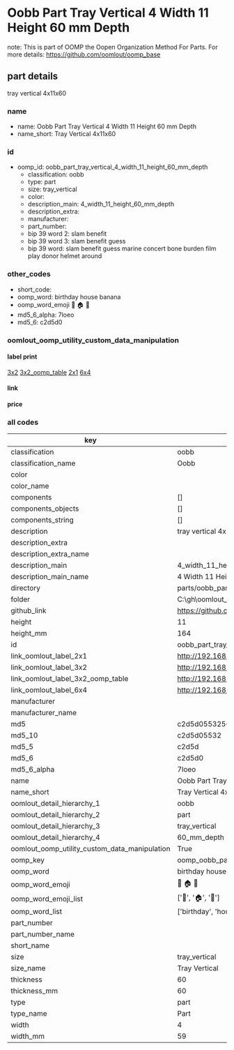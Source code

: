 # Oobb Part Tray Vertical 4 Width 11 Height 60 mm Depth  

note: This is part of OOMP the Oopen Organization Method For Parts. For more details: https://github.com/oomlout/oomp_base

##  part details
  



tray vertical 4x11x60



### name
* name: Oobb Part Tray Vertical 4 Width 11 Height 60 mm Depth
* name_short: Tray Vertical 4x11x60 
### id
* oomp_id: oobb_part_tray_vertical_4_width_11_height_60_mm_depth
  * classification: oobb
  * type: part
  * size: tray_vertical
  * color: 
  * description_main: 4_width_11_height_60_mm_depth
  * description_extra: 
  * manufacturer: 
  * part_number: 
  * bip 39 word 2: slam benefit
  * bip 39 word 3: slam benefit guess
  * bip 39 word: slam benefit guess marine concert bone burden film play donor helmet around

### other_codes
* short_code: 
* oomp_word: birthday house banana
* oomp_word_emoji :birthday: :house: :banana:
* md5_6_alpha: 7loeo
* md5_6: c2d5d0






### oomlout_oomp_utility_custom_data_manipulation
#### label print
[3x2](http://192.168.1.245:1112/?label=oomp%207loeo)
[3x2_oomp_table](http://192.168.1.108:1112/?label=oomp%207loeo)
[2x1](http://192.168.1.242:1112/?label=oomp%207loeo)
[6x4](http://192.168.1.55:1112/?label=oomp%207loeo)    

#### link

                              

#### price







### all codes 
| key | value |  
| --- | --- |  
| classification | oobb |  
| classification_name | Oobb |  
| color |  |  
| color_name |  |  
| components | [] |  
| components_objects | [] |  
| components_string | [] |  
| description | tray vertical 4x11x60 |  
| description_extra |  |  
| description_extra_name |  |  
| description_main | 4_width_11_height_60_mm_depth |  
| description_main_name | 4 Width 11 Height 60 mm Depth |  
| directory | parts/oobb_part_tray_vertical_4_width_11_height_60_mm_depth |  
| folder | C:\gh\oomlout_oobb_version_4_generated_parts\parts\oobb_part_tray_vertical_4_width_11_height_60_mm_depth |  
| github_link | https://github.com/oomlout/oomlout_oomp_part_src/tree/main/parts/oobb_part_tray_vertical_4_width_11_height_60_mm_depth |  
| height | 11 |  
| height_mm | 164 |  
| id | oobb_part_tray_vertical_4_width_11_height_60_mm_depth |  
| link_oomlout_label_2x1 | http://192.168.1.242:1112/?label=oomp%207loeo |  
| link_oomlout_label_3x2 | http://192.168.1.245:1112/?label=oomp%207loeo |  
| link_oomlout_label_3x2_oomp_table | http://192.168.1.108:1112/?label=oomp%207loeo |  
| link_oomlout_label_6x4 | http://192.168.1.55:1112/?label=oomp%207loeo |  
| manufacturer |  |  
| manufacturer_name |  |  
| md5 | c2d5d055325643d065175880cec54e58 |  
| md5_10 | c2d5d05532 |  
| md5_5 | c2d5d |  
| md5_6 | c2d5d0 |  
| md5_6_alpha | 7loeo |  
| name | Oobb Part Tray Vertical 4 Width 11 Height 60 mm Depth |  
| name_short | Tray Vertical 4x11x60  |  
| oomlout_detail_hierarchy_1 | oobb |  
| oomlout_detail_hierarchy_2 | part |  
| oomlout_detail_hierarchy_3 | tray_vertical |  
| oomlout_detail_hierarchy_4 | 60_mm_depth |  
| oomlout_oomp_utility_custom_data_manipulation | True |  
| oomp_key | oomp_oobb_part_tray_vertical_4_width_11_height_60_mm_depth |  
| oomp_word | birthday house banana |  
| oomp_word_emoji | :birthday: :house: :banana: |  
| oomp_word_emoji_list | [':birthday:', ':house:', ':banana:'] |  
| oomp_word_list | ['birthday', 'house', 'banana'] |  
| part_number |  |  
| part_number_name |  |  
| short_name |  |  
| size | tray_vertical |  
| size_name | Tray Vertical |  
| thickness | 60 |  
| thickness_mm | 60 |  
| type | part |  
| type_name | Part |  
| width | 4 |  
| width_mm | 59 |  

